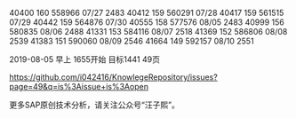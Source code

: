 
40400   160 558966 07/27 2483
40412   159 560291 07/28 
40417   159 561515 07/29
40442   159 564876 07/30
40555   158 577576 08/05 2483
40999   156 580835 08/06 2488
41331   153 584116 08/07 2518
41369   152 586806 08/08 2539 
41383   151 590060 08/09 2546
41664   149 592157 08/10 2551

2019-08-05 早上 1655开始 目标1441 49页 

https://github.com/i042416/KnowlegeRepository/issues?page=49&q=is%3Aissue+is%3Aopen

更多SAP原创技术分析，请关注公众号“汪子熙”。

